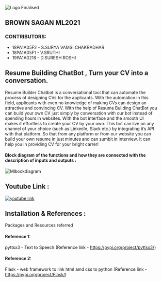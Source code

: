 ![Logo Finalised](https://user-images.githubusercontent.com/61200479/96333038-391f9d00-1085-11eb-9ed3-f53bc9849a4f.png)
## BROWN SAGAN ML2021

### CONTRIBUTORS:
- 18PA1A05F2 - S.SURYA VAMSI CHAKRADHAR 
- 18PA1A05F1 - V.SRUTHI
- 19PA1A0218 - D.SURESH ROSHI



## Resume Building ChatBot , Turn your CV into a conversation.

Resume Builder Chatbot is a conversational tool that can automate the process of designing CVs for the applicants.
With the automation in this field, applicants with even no knowledge of making CVs can design an attractive and convincing CV.
With the help of Resume Building ChatBot you can build your own CV just simply by conversation with our bot instead of 
spending hours in websites. With the bot interface and the smooth UI makes it effortless to create your CV by your own.
This bot can live on any channel of your choice (such as LinkedIn, Slack etc.) by integrating it’s API with that platform.
So that from any platform or from our website you can build your own resume in just minutes and can sumbit in interview.
It can help you in providing CV for your bright carrer!


#### Block diagram of the functions and how they are connected with the description of inputs and outputs :


![Mlbockdiagram](https://user-images.githubusercontent.com/61200479/96399526-2a072f00-11ec-11eb-9578-e0f071187727.JPG)

## Youtube Link :

[![youtube link](https://img.youtube.com/vi/rrEReAhI54Q/0.jpg)](https://www.youtube.com/watch?v=rrEReAhI54Q)
 
## Installation & References : 

Packages and Resources referred
#### Reference 1:
pyttsx3 - Text to Speech
(Reference link - https://pypi.org/project/pyttsx3/)
#### Reference 2:
Flask - web framework to link html amd css to python
(Reference link - https://pypi.org/project/Flask/)



